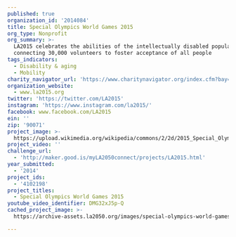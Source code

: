 ```yaml
---
published: true
organization_id: '2014084'
title: Special Olympics World Games 2015
org_type: Nonprofit
org_summary: >-
  LA2015 celebrates the abilities of the intellectually disabled population by
  connecting 30,000 volunteers to foster acceptance of all people
tags_indicators:
  - Disability & aging
  - Mobility
charity_navigator_url: 'https://www.charitynavigator.org/index.cfm?bay=search.profile&ein=452853870'
organization_website:
  - www.la2015.org
twitter: 'https://twitter.com/LA2015'
instagram: 'https://www.instagram.com/la2015/'
facebook: www.facebook.com/LA2015
ein: ''
zip: '90071'
project_image: >-
  https://upload.wikimedia.org/wikipedia/commons/2/2d/2015_Special_Olympics_Closing_Ceremony_on_August_2%2C_2015.jpg
project_video: ''
challenge_url:
  - 'http://maker.good.is/myLA2050connect/projects/LA2015.html'
year_submitted:
  - '2014'
project_ids:
  - '4102198'
project_titles:
  - Special Olympics World Games 2015
youtube_video_identifier: DMG32xJ5p-Q
cached_project_image: >-
  https://archive-assets.la2050.org/images/special-olympics-world-games-2015/upload.wikimedia.org/wikipedia/commons/2/2d/2015_Special_Olympics_Closing_Ceremony_on_August_2%2C_2015.jpg

---
```

